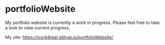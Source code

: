# portfolioWebsite
My portfolio website is currently a work in progress. Please feel free to take a look to view current progress.



My site:
https://jcork4real.github.io/portfolioWebsite/
